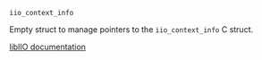 ```
iio_context_info
```

Empty struct to manage pointers to the `iio_context_info` C struct.

[libIIO documentation](https://analogdevicesinc.github.io/libiio/master/libiio/structiio__context__info.html)
